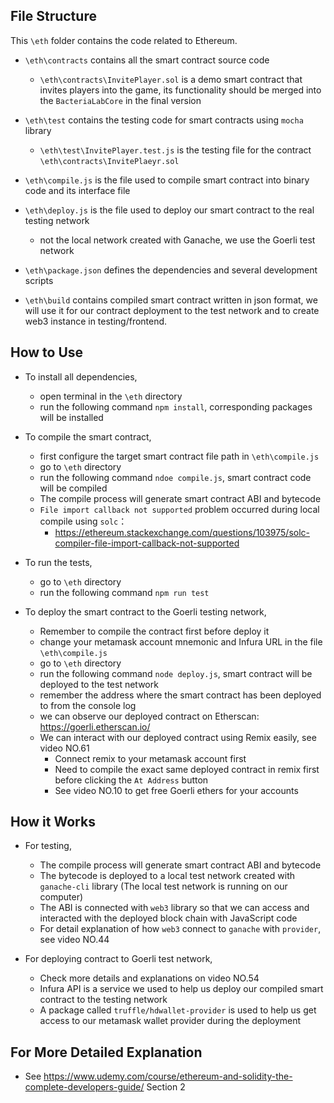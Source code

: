 ## File Structure

This `\eth` folder contains the code related to Ethereum.

- `\eth\contracts` contains all the smart contract source code
  - `\eth\contracts\InvitePlayer.sol` is a demo smart contract that invites players into the game, its functionality should be merged into the `BacteriaLabCore` in the final version

- `\eth\test` contains the testing code for smart contracts using `mocha` library
  - `\eth\test\InvitePlayer.test.js` is the testing file for the contract `\eth\contracts\InvitePlaeyr.sol`

- `\eth\compile.js` is the file used to compile smart contract into binary code and its interface file
- `\eth\deploy.js` is the file used to deploy our smart contract to the real testing network 
  - not the local network created with Ganache, we use the Goerli test network

- `\eth\package.json` defines the dependencies and several development scripts

- `\eth\build` contains compiled smart contract written in json format, we will use it for our contract deployment to the test network and to create web3 instance in testing/frontend.



## How to Use

- To install all dependencies, 
  - open terminal in the `\eth` directory
  - run the following command `npm install`, corresponding packages will be installed

- To compile the smart contract, 
  - first configure the target smart contract file path in `\eth\compile.js`
  - go to `\eth` directory
  - run the following command  `ndoe compile.js`, smart contract code will be compiled
  - The compile process will generate smart contract ABI and bytecode
  - `File import callback not supported` problem occurred during local compile using `solc`：
    - https://ethereum.stackexchange.com/questions/103975/solc-compiler-file-import-callback-not-supported
  
- To run the tests,
  - go to `\eth` directory
  - run the following command `npm run test`

- To deploy the smart contract to the Goerli testing network,
  - Remember to compile the contract first before deploy it
  - change your metamask account mnemonic and Infura URL in the file `\eth\compile.js`
  - go to `\eth` directory
  - run the following command `node deploy.js`, smart contract will be deployed to the test network
  - remember the address where the smart contract has been deployed to from the console log
  - we can observe our deployed contract on Etherscan: https://goerli.etherscan.io/
  - We can interact with our deployed contract using Remix easily, see video NO.61
    - Connect remix to your metamask account first
    - Need to compile the exact same deployed contract in remix first before clicking the `At Address` button
    - See video NO.10 to get free Goerli ethers for your accounts
  



## How it Works

- For testing,
  - The compile process will generate smart contract ABI and bytecode
  - The bytecode is deployed to a local test network created with `ganache-cli` library (The local test network is running on our computer)
  - The ABI is connected with `web3` library so that we can access and interacted with the deployed block chain with JavaScript code
  - For detail explanation of how `web3` connect to `ganache` with `provider`, see video NO.44

- For deploying contract to Goerli test network,
  - Check more details and explanations on video NO.54
  - Infura API is a service we used to help us deploy our compiled smart contract to the testing network
  - A package called `truffle/hdwallet-provider` is used to help us get access to our metamask wallet provider during the deployment



## For More Detailed Explanation

- See https://www.udemy.com/course/ethereum-and-solidity-the-complete-developers-guide/ Section 2